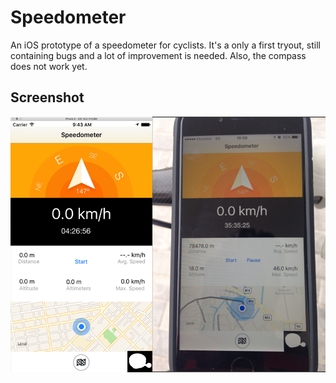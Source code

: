 # Speedometer
An iOS prototype of a speedometer for cyclists. It's a only a first tryout, still containing bugs and a lot of improvement is needed. Also, the compass does not work yet.

## Screenshot

![img](https://github.com/kurti-vdb/Speedometer/blob/master/Screenshots/screenshot.png)
